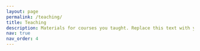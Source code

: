```yaml
---
layout: page
permalink: /teaching/
title: Teaching
description: Materials for courses you taught. Replace this text with your description.
nav: true
nav_order: 4
---
```


<!--For now, this page is assumed to be a static description of your courses. You can convert it to a collection similar to `_projects/` so that you can have a dedicated page for each course.-->

<!--Organize your courses by years, topics, or universities, however you like!-->